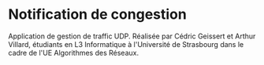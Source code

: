 # Notification de congestion

Application de gestion de traffic UDP.
Réalisée par Cédric Geissert et Arthur Villard, étudiants en L3 Informatique à l'Université de Strasbourg dans le cadre de l'UE Algorithmes des Réseaux.